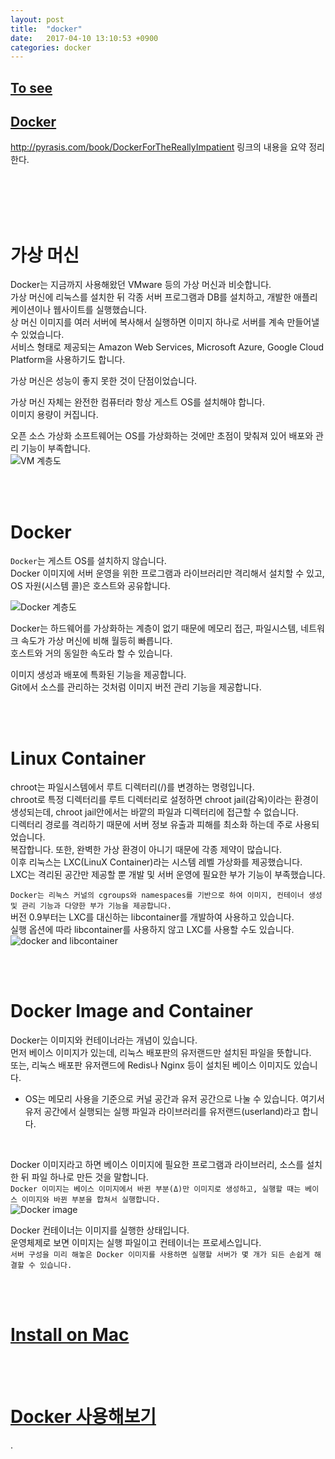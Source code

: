 ```yaml
---
layout: post
title:  "docker"
date:   2017-04-10 13:10:53 +0900
categories: docker
---
```


## [To see]
[To see]: http://jojoldu.tistory.com/139

##  [Docker]  
[Docker]: http://pyrasis.com/private/2014/11/30/publish-docker-for-the-really-impatient-book

http://pyrasis.com/book/DockerForTheReallyImpatient 링크의 내용을 요약 정리 한다.  

<br><br><br><br>

# 가상 머신  
Docker는 지금까지 사용해왔던 VMware 등의 가상 머신과 비슷합니다.  
가상 머신에 리눅스를 설치한 뒤 각종 서버 프로그램과 DB를 설치하고, 개발한 애플리케이션이나 웹사이트를 실행했습니다.   
상 머신 이미지를 여러 서버에 복사해서 실행하면 이미지 하나로 서버를 계속 만들어낼 수 있었습니다.  
서비스 형태로 제공되는 Amazon Web Services, Microsoft Azure, Google Cloud Platform을 사용하기도 합니다.  

가상 머신은 성능이 좋지 못한 것이 단점이었습니다.  

가상 머신 자체는 완전한 컴퓨터라 항상 게스트 OS를 설치해야 합니다.  
이미지 용량이 커집니다.  

오픈 소스 가상화 소프트웨어는 OS를 가상화하는 것에만 초점이 맞춰져 있어 배포와 관리 기능이 부족합니다.  
![VM 계층도](http://pyrasis.com/assets/images/DockerForTheReallyImpatientChapter01/5.png)  

<br><br>

# Docker  
`Docker`는 게스트 OS를 설치하지 않습니다.  
Docker 이미지에 서버 운영을 위한 프로그램과 라이브러리만 격리해서 설치할 수 있고, OS 자원(시스템 콜)은 호스트와 공유합니다.   

![Docker 계층도](http://pyrasis.com/assets/images/DockerForTheReallyImpatientChapter01/6.png)  

Docker는 하드웨어를 가상화하는 계층이 없기 때문에 메모리 접근, 파일시스템, 네트워크 속도가 가상 머신에 비해 월등히 빠릅니다.  
호스트와 거의 동일한 속도라 할 수 있습니다.  

이미지 생성과 배포에 특화된 기능을 제공합니다.   
Git에서 소스를 관리하는 것처럼 이미지 버전 관리 기능을 제공합니다.  

<br><br>

# Linux Container  
chroot는 파일시스템에서 루트 디렉터리(/)를 변경하는 명령입니다.  
chroot로 특정 디렉터리를 루트 디렉터리로 설정하면 chroot jail(감옥)이라는 환경이 생성되는데, chroot jail안에서는 바깥의 파일과 디렉터리에 접근할 수 없습니다.  
디렉터리 경로를 격리하기 때문에 서버 정보 유출과 피해를 최소화 하는데 주로 사용되었습니다.  
복잡합니다. 또한, 완벽한 가상 환경이 아니기 때문에 각종 제약이 많습니다.  
이후 리눅스는 LXC(LinuX Container)라는 시스템 레벨 가상화를 제공했습니다.  
LXC는 격리된 공간만 제공할 뿐 개발 및 서버 운영에 필요한 부가 기능이 부족했습니다.  

`Docker는 리눅스 커널의 cgroups와 namespaces를 기반으로 하여 이미지, 컨테이너 생성 및 관리 기능과 다양한 부가 기능을 제공합니다.`  
버전 0.9부터는 LXC를 대신하는 libcontainer를 개발하여 사용하고 있습니다.  
실행 옵션에 따라 libcontainer를 사용하지 않고 LXC를 사용할 수도 있습니다.  
![docker and libcontainer](http://pyrasis.com/assets/images/DockerForTheReallyImpatientChapter01/9.png)

<br><br>

# Docker Image and Container  
[Docker Image and Container]: http://pyrasis.com/book/DockerForTheReallyImpatient/Chapter01/02

Docker는 이미지와 컨테이너라는 개념이 있습니다.  
먼저 베이스 이미지가 있는데, 리눅스 배포판의 유저랜드만 설치된 파일을 뜻합니다.   
또는, 리눅스 배포판 유저랜드에 Redis나 Nginx 등이 설치된 베이스 이미지도 있습니다.  
- OS는 메모리 사용을 기준으로 커널 공간과 유저 공간으로 나눌 수 있습니다. 여기서 유저 공간에서 실행되는 실행 파일과 라이브러리를 유저랜드(userland)라고 합니다.

<br>

Docker 이미지라고 하면 베이스 이미지에 필요한 프로그램과 라이브러리, 소스를 설치한 뒤 파일 하나로 만든 것을 말합니다.  
`Docker 이미지는 베이스 이미지에서 바뀐 부분(Δ)만 이미지로 생성하고, 실행할 때는 베이스 이미지와 바뀐 부분을 합쳐서 실행합니다.`    
![Docker image](http://pyrasis.com/assets/images/DockerForTheReallyImpatientChapter01/10.png)



Docker 컨테이너는 이미지를 실행한 상태입니다.   
운영체제로 보면 이미지는 실행 파일이고 컨테이너는 프로세스입니다.   
`서버 구성을 미리 해놓은 Docker 이미지를 사용하면 실행할 서버가 몇 개가 되든 손쉽게 해결할 수 있습니다.`

<br><br>

# [Install on Mac]
[Install on Mac]: http://pyrasis.com/book/DockerForTheReallyImpatient/Chapter02/02

<br><br>

# [Docker 사용해보기]
[Docker 사용해보기]: http://pyrasis.com/book/DockerForTheReallyImpatient/Chapter03

























































.
